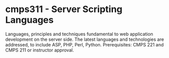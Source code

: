 # cmps311 - Server Scripting Languages
Languages, principles and techniques fundamental to web application  development on the server side. The latest languages and technologies  are addressed, to include ASP, PHP, Perl, Python.  Prerequisites: CMPS 221  and CMPS 211 or instructor approval.
